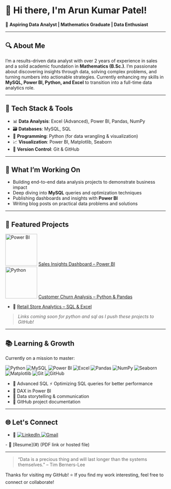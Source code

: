 # 👋 Hi there, I'm Arun Kumar Patel!

🎯 **Aspiring Data Analyst | Mathematics Graduate | Data Enthusiast**

---

## 🔍 About Me

I’m a results-driven data analyst with over 2 years of experience in sales and a solid academic foundation in **Mathematics (B.Sc.)**. I’m passionate about discovering insights through data, solving complex problems, and turning numbers into actionable strategies. Currently enhancing my skills in **MySQL, Power BI, Python, and Excel** to transition into a full-time data analytics role.

---

## 🚀 Tech Stack & Tools

- 📊 **Data Analysis**: Excel (Advanced), Power BI, Pandas, NumPy  
- 🗃️ **Databases**: MySQL, SQL  
- 🐍 **Programming**: Python (for data wrangling & visualization)  
- 📈 **Visualization**: Power BI, Matplotlib, Seaborn  
- 🔗 **Version Control**: Git & GitHub

---

## 📌 What I’m Working On

- Building end-to-end data analysis projects to demonstrate business impact  
- Deep diving into **MySQL** queries and optimization techniques  
- Publishing dashboards and insights with **Power BI**  
- Writing blog posts on practical data problems and solutions

---

## 📁 Featured Projects

<img src="https://upload.wikimedia.org/wikipedia/commons/c/cf/New_Power_BI_Logo.svg" alt="Power BI" width="100" /> [Sales Insights Dashboard – Power BI](https://app.powerbi.com/links/bgaoZFEyXX?ctid=8cb27e41-78c4-4e99-8761-8e71a6432b6a&pbi_source=linkShare)  
<img src="https://upload.wikimedia.org/wikipedia/commons/c/c3/Python-logo-notext.svg" alt="Python" width="100" /> [Customer Churn Analysis – Python & Pandas](#)  
- 🛒 [Retail Store Analytics – SQL & Excel](#)

> *Links coming soon for python and sql as I push these projects to GitHub!*

---

## 📚 Learning & Growth

Currently on a mission to master:
<p align="left">
  <img src="https://img.shields.io/badge/Python-3776AB?style=for-the-badge&logo=python&logoColor=white" alt="Python" />
  <img src="https://img.shields.io/badge/MySQL-4479A1?style=for-the-badge&logo=mysql&logoColor=white" alt="MySQL" />
  <img src="https://img.shields.io/badge/Power%20BI-F2C811?style=for-the-badge&logo=powerbi&logoColor=black" alt="Power BI" />
  <img src="https://img.shields.io/badge/Microsoft%20Excel-217346?style=for-the-badge&logo=microsoft-excel&logoColor=white" alt="Excel" />
  <img src="https://img.shields.io/badge/Pandas-150458?style=for-the-badge&logo=pandas&logoColor=white" alt="Pandas" />
  <img src="https://img.shields.io/badge/NumPy-013243?style=for-the-badge&logo=numpy&logoColor=white" alt="NumPy" />
  <img src="https://img.shields.io/badge/Seaborn-3776AB?style=for-the-badge&logo=python&logoColor=white" alt="Seaborn" />
  <img src="https://img.shields.io/badge/Matplotlib-007ACC?style=for-the-badge&logo=python&logoColor=white" alt="Matplotlib" />
  <img src="https://img.shields.io/badge/Git-F05032?style=for-the-badge&logo=git&logoColor=white" alt="Git" />
  <img src="https://img.shields.io/badge/GitHub-181717?style=for-the-badge&logo=github&logoColor=white" alt="GitHub" />
</p>

- 📌 Advanced SQL ⚡ Optimizing SQL queries for better performance  
- 📌 DAX in Power BI  
- 📌 Data storytelling & communication  
- 📌 GitHub project documentation

---

## 🌐 Let's Connect

- 🔗 <a href="https://www.linkedin.com/in/aranalyst" target="_blank">
  <img src="https://img.shields.io/badge/LinkedIn-0077B5?style=for-the-badge&logo=linkedin&logoColor=white" alt="LinkedIn" />
</a> <a href="mailto:arunpatelpatna@gmail.com">
  <img src="https://img.shields.io/badge/Gmail-D14836?style=for-the-badge&logo=gmail&logoColor=white" alt="Gmail" />
</a>  
- 📝 [Resume](#) (PDF link or hosted file)

---

> “Data is a precious thing and will last longer than the systems themselves.” – Tim Berners-Lee

Thanks for visiting my GitHub! ⭐ If you find my work interesting, feel free to connect or collaborate!
